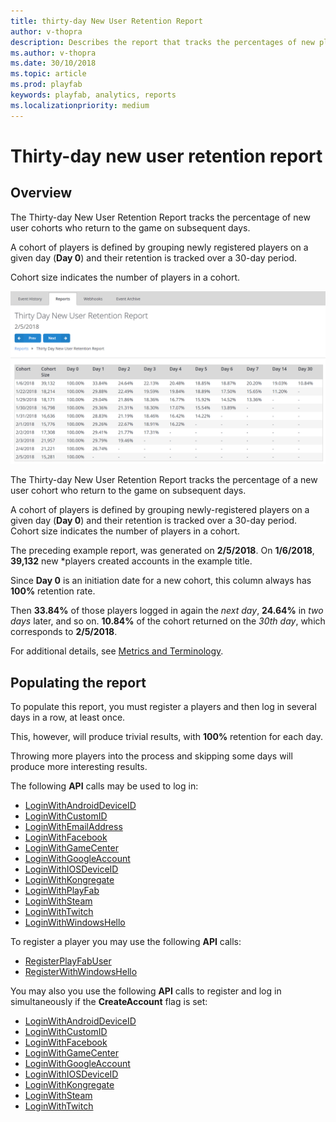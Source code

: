 ```yaml
---
title: thirty-day New User Retention Report
author: v-thopra
description: Describes the report that tracks the percentages of new players who return to your game over the first 30 days.
ms.author: v-thopra
ms.date: 30/10/2018
ms.topic: article
ms.prod: playfab
keywords: playfab, analytics, reports
ms.localizationpriority: medium
---
```


# Thirty-day new user retention report

## Overview

The Thirty-day New User Retention Report tracks the percentage of new user cohorts who return to the game on subsequent days.

A cohort of players is defined by grouping newly registered players on a given day (**Day 0**) and their retention is tracked over a 30-day period.

Cohort size indicates the number of players in a cohort.

![Thirty-day New User Retention Report Table](media/tutorials/thirty-day-new-user-retention-report-table.png)  

The Thirty-day New User Retention Report tracks the percentage of a new user cohort who return to the game on subsequent days.

A cohort of players is defined by grouping newly-registered players on a given day (**Day 0**) and their retention is tracked over a 30-day period. Cohort size indicates the number of players in a cohort.

The preceding example report, was generated on **2/5/2018**. On **1/6/2018**, **39,132** new *players created accounts in the example title.

Since **Day 0** is an initiation date for a new cohort, this column always has **100%** retention rate.

Then **33.84%** of those players logged in again the *next day*, **24.64%** in *two days* later, and so on. **10.84%** of the cohort returned on the *30th day*, which corresponds to **2/5/2018**.

For additional details, see [Metrics and Terminology](../metrics/metrics-and-terminology.md).

## Populating the report

To populate this report, you must register a players and then log in several days in a row, at least once.

This, however, will produce trivial results, with **100%** retention for each day.

Throwing more players into the process and skipping some days will produce more interesting results.

The following **API** calls may be used to log in:

- [LoginWithAndroidDeviceID](xref:titleid.playfabapi.com.client.authentication.loginwithandroiddeviceid)
- [LoginWithCustomID](xref:titleid.playfabapi.com.client.authentication.loginwithcustomid)
- [LoginWithEmailAddress](xref:titleid.playfabapi.com.client.authentication.loginwithemailaddress)
- [LoginWithFacebook](xref:titleid.playfabapi.com.client.authentication.loginwithfacebook)
- [LoginWithGameCenter](xref:titleid.playfabapi.com.client.authentication.loginwithgamecenter)
- [LoginWithGoogleAccount](xref:titleid.playfabapi.com.client.authentication.loginwithgoogleaccount)
- [LoginWithIOSDeviceID](xref:titleid.playfabapi.com.client.authentication.loginwithiosdeviceid)
- [LoginWithKongregate](xref:titleid.playfabapi.com.client.authentication.loginwithkongregate)
- [LoginWithPlayFab](xref:titleid.playfabapi.com.client.authentication.loginwithplayfab)
- [LoginWithSteam](xref:titleid.playfabapi.com.client.authentication.loginwithsteam)
- [LoginWithTwitch](xref:titleid.playfabapi.com.client.authentication.loginwithtwitch)
- [LoginWithWindowsHello](xref:titleid.playfabapi.com.client.authentication.loginwithwindowshello)

To register a player you may use the following **API** calls:

- [RegisterPlayFabUser](xref:titleid.playfabapi.com.client.authentication.registerplayfabuser)
- [RegisterWithWindowsHello](xref:titleid.playfabapi.com.client.authentication.registerwithwindowshello)

You may also you use the following **API** calls to register and log in simultaneously if the **CreateAccount** flag is set:

- [LoginWithAndroidDeviceID](xref:titleid.playfabapi.com.client.authentication.loginwithandroiddeviceid)
- [LoginWithCustomID](xref:titleid.playfabapi.com.client.authentication.loginwithcustomid)
- [LoginWithFacebook](xref:titleid.playfabapi.com.client.authentication.loginwithfacebook)
- [LoginWithGameCenter](xref:titleid.playfabapi.com.client.authentication.loginwithgamecenter)
- [LoginWithGoogleAccount](xref:titleid.playfabapi.com.client.authentication.loginwithgoogleaccount)
- [LoginWithIOSDeviceID](xref:titleid.playfabapi.com.client.authentication.loginwithiosdeviceid)
- [LoginWithKongregate](xref:titleid.playfabapi.com.client.authentication.loginwithkongregate)
- [LoginWithSteam](xref:titleid.playfabapi.com.client.authentication.loginwithsteam)
- [LoginWithTwitch](xref:titleid.playfabapi.com.client.authentication.loginwithtwitch)
